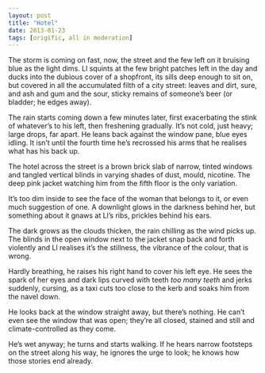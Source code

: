 ```yaml
---
layout: post
title: "Hotel"
date: 2013-01-23
tags: [origific, all in moderation]
---
```


The storm is coming on fast, now, the street and the few left on it bruising blue as the light dims. Ll squints at the few bright patches left in the day and ducks into the dubious cover of a shopfront, its sills deep enough to sit on, but covered in all the accumulated filth of a city street: leaves and dirt, sure, and ash and gum and the sour, sticky remains of someone’s beer (or bladder; he edges away).

The rain starts coming down a few minutes later, first exacerbating the stink of whatever’s to his left, then freshening gradually. It’s not cold, just heavy; large drops, far apart. He leans back against the window pane, blue eyes idling. It isn’t until the fourth time he’s recrossed his arms that he realises what has his back up.

The hotel across the street is a brown brick slab of narrow, tinted windows and tangled vertical blinds in varying shades of dust, mould, nicotine. The deep pink jacket watching him from the fifth floor is the only variation.

It’s too dim inside to see the face of the woman that belongs to it, or even much suggestion of one. A downlight glows in the darkness behind her, but something about it gnaws at Ll’s ribs, prickles behind his ears.

The dark grows as the clouds thicken, the rain chilling as the wind picks up. The blinds in the open window next to the jacket snap back and forth violently and Ll realises it’s the stillness, the vibrance of the colour, that is wrong.

Hardly breathing, he raises his right hand to cover his left eye. He sees the spark of her eyes and dark lips curved with teeth *too many teeth* and jerks suddenly, cursing, as a taxi cuts too close to the kerb and soaks him from the navel down.

He looks back at the window straight away, but there’s nothing. He can’t even see the window that was open; they’re all closed, stained and still and climate-controlled as they come.

He’s wet anyway; he turns and starts walking. If he hears narrow footsteps on the street along his way, he ignores the urge to look; he knows how those stories end already.